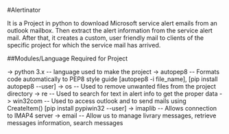 
#Alertinator

It is a Project in python to download Microsoft service alert emails from an outlook mailbox.
Then extract the alert information from the service alert mail. After that, it creates a custom,
user friendly mail to clients of the specific project for which the service mail has arrived.

 
##Modules/Language Required for Project

-> python 3.x -- language used to make the project
-> autopep8   -- Formats code automatically to PEP8 style guide		[autopep8 -i file_name], [pip install autopep8 --user]
-> os         -- Used to remove unwanted files from the project directory
-> re         -- Used to search for text in alert info to get the proper data
-> win32com   -- Used to access outlook and to send mails using CreateItem() [pip install pypiwin32 --user]
-> imaplib    -- Allows connection to IMAP4 server 
-> email      -- Allow us to manage livrary messages, retrieve messages information, search messages 

